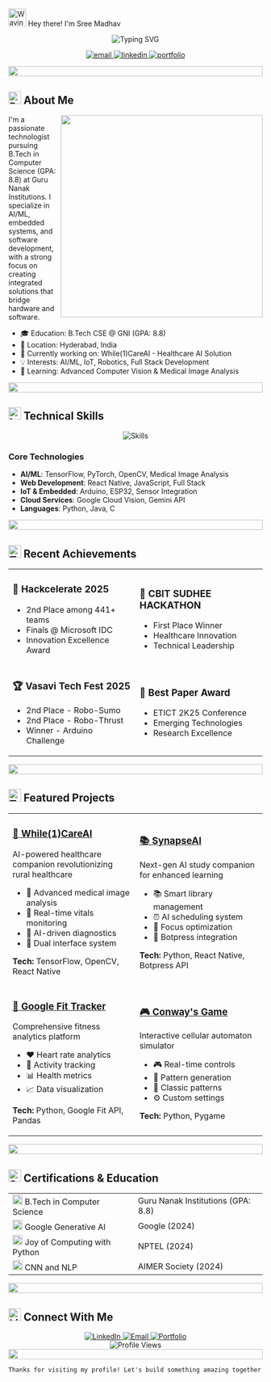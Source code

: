 # <div align="center">
  <img src="https://raw.githubusercontent.com/Tarikul-Islam-Anik/Animated-Fluent-Emojis/master/Emojis/Hand%20gestures/Waving%20Hand.png" alt="Waving Hand" width="35" height="35" /> Hey there! I'm Sree Madhav
</div>

<div align="center">
  <img src="https://readme-typing-svg.herokuapp.com?font=VT323&size=35&duration=3500&pause=300&color=00FF9D&center=true&vCenter=true&width=500&lines=AI+%26+ML+Developer;IoT+Enthusiast;Robotics+Engineer;Full+Stack+Developer" alt="Typing SVG" />
</div>

<p align="center">
  <a href="mailto:sreemadhavpelli@gmail.com">
    <img src="https://img.shields.io/badge/Email-sreemadhavpelli%40gmail.com-00FF9D?style=flat-square&logo=gmail&logoColor=white" alt="email"/>
  </a>
  <a href="https://www.linkedin.com/in/sree-madhav-pelli-b2a015329/">
    <img src="https://img.shields.io/badge/LinkedIn-Sree_Madhav_Pelli-00FF9D?style=flat-square&logo=linkedin&logoColor=white" alt="linkedin"/>
  </a>
  <a href="https://portfolio-72r7.vercel.app">
    <img src="https://img.shields.io/badge/Portfolio-portfolio--72r7.vercel.app-00FF9D?style=flat-square&logo=vercel&logoColor=white" alt="portfolio"/>
  </a>
</p>

<div align="center">
  <img src="https://i.imgur.com/dBaSKWF.gif" height="20" width="100%">
</div>

## <img src="https://raw.githubusercontent.com/Tarikul-Islam-Anik/Animated-Fluent-Emojis/master/Emojis/Objects/Rocket.png" alt="Rocket" width="25" height="25" /> About Me

<img align="right" width="400px" src="https://media.giphy.com/media/v1.Y2lkPTc5MGI3NjExcDJtNXBzNmN1NWx1MnB4OWRyOWRxbXJ1eGhyYmN0NmJ3NjBxcmxobyZlcD12MV9pbnRlcm5hbF9naWZfYnlfaWQmY3Q9Zw/f3iwJFOVOwuy7K6FFw/giphy.gif">

I'm a passionate technologist pursuing B.Tech in Computer Science (GPA: 8.8) at Guru Nanak Institutions. I specialize in AI/ML, embedded systems, and software development, with a strong focus on creating integrated solutions that bridge hardware and software.

- 🎓 Education: B.Tech CSE @ GNI (GPA: 8.8)
- 📍 Location: Hyderabad, India
- 🔭 Currently working on: While(1)CareAI - Healthcare AI Solution
- 💡 Interests: AI/ML, IoT, Robotics, Full Stack Development
- 🌱 Learning: Advanced Computer Vision & Medical Image Analysis

<div align="center">
  <img src="https://i.imgur.com/dBaSKWF.gif" height="20" width="100%">
</div>

## <img src="https://raw.githubusercontent.com/Tarikul-Islam-Anik/Animated-Fluent-Emojis/master/Emojis/Objects/Laptop.png" alt="Laptop" width="25" height="25" /> Technical Skills

<div align="center">
  <img src="https://skillicons.dev/icons?i=python,java,c,tensorflow,pytorch,opencv,react,javascript,arduino" alt="Skills" />
</div>

### Core Technologies
- **AI/ML**: TensorFlow, PyTorch, OpenCV, Medical Image Analysis
- **Web Development**: React Native, JavaScript, Full Stack
- **IoT & Embedded**: Arduino, ESP32, Sensor Integration
- **Cloud Services**: Google Cloud Vision, Gemini API
- **Languages**: Python, Java, C

<div align="center">
  <img src="https://i.imgur.com/dBaSKWF.gif" height="20" width="100%">
</div>

## <img src="https://raw.githubusercontent.com/Tarikul-Islam-Anik/Animated-Fluent-Emojis/master/Emojis/Objects/Trophy.png" alt="Trophy" width="25" height="25" /> Recent Achievements

<table>
  <tr>
    <td width="50%">
      <h3>🥈 Hackcelerate 2025</h3>
      <ul>
        <li>2nd Place among 441+ teams</li>
        <li>Finals @ Microsoft IDC</li>
        <li>Innovation Excellence Award</li>
      </ul>
    </td>
    <td width="50%">
      <h3>🥇 CBIT SUDHEE HACKATHON</h3>
      <ul>
        <li>First Place Winner</li>
        <li>Healthcare Innovation</li>
        <li>Technical Leadership</li>
      </ul>
    </td>
  </tr>
  <tr>
    <td width="50%">
      <h3>🏆 Vasavi Tech Fest 2025</h3>
      <ul>
        <li>2nd Place - Robo-Sumo</li>
        <li>2nd Place - Robo-Thrust</li>
        <li>Winner - Arduino Challenge</li>
      </ul>
    </td>
    <td width="50%">
      <h3>📝 Best Paper Award</h3>
      <ul>
        <li>ETICT 2K25 Conference</li>
        <li>Emerging Technologies</li>
        <li>Research Excellence</li>
      </ul>
    </td>
  </tr>
</table>

<div align="center">
  <img src="https://i.imgur.com/dBaSKWF.gif" height="20" width="100%">
</div>

## <img src="https://raw.githubusercontent.com/Tarikul-Islam-Anik/Animated-Fluent-Emojis/master/Emojis/Objects/Hammer%20and%20Wrench.png" alt="Tools" width="25" height="25" /> Featured Projects

<table>
  <tr>
    <td width="50%">
      <h3><a href="https://github.com/MadhavDGS/While1CareAI">🏥 While(1)CareAI</a></h3>
      <p>AI-powered healthcare companion revolutionizing rural healthcare</p>
      <ul>
        <li>🔬 Advanced medical image analysis</li>
        <li>💓 Real-time vitals monitoring</li>
        <li>🤖 AI-driven diagnostics</li>
        <li>👥 Dual interface system</li>
      </ul>
      <p><strong>Tech:</strong> TensorFlow, OpenCV, React Native</p>
    </td>
    <td width="50%">
      <h3><a href="https://github.com/MadhavDGS/SynapseAI">📚 SynapseAI</a></h3>
      <p>Next-gen AI study companion for enhanced learning</p>
      <ul>
        <li>📚 Smart library management</li>
        <li>⏰ AI scheduling system</li>
        <li>🎯 Focus optimization</li>
        <li>🤖 Botpress integration</li>
      </ul>
      <p><strong>Tech:</strong> Python, React Native, Botpress API</p>
    </td>
  </tr>
  <tr>
    <td width="50%">
      <h3><a href="https://github.com/MadhavDGS/GoogleFitTracker">💪 Google Fit Tracker</a></h3>
      <p>Comprehensive fitness analytics platform</p>
      <ul>
        <li>❤️ Heart rate analytics</li>
        <li>👣 Activity tracking</li>
        <li>📊 Health metrics</li>
        <li>📈 Data visualization</li>
      </ul>
      <p><strong>Tech:</strong> Python, Google Fit API, Pandas</p>
    </td>
    <td width="50%">
      <h3><a href="https://github.com/MadhavDGS/ConwaysGameOfLife">🎮 Conway's Game</a></h3>
      <p>Interactive cellular automaton simulator</p>
      <ul>
        <li>🎮 Real-time controls</li>
        <li>🎲 Pattern generation</li>
        <li>🔄 Classic patterns</li>
        <li>⚙️ Custom settings</li>
      </ul>
      <p><strong>Tech:</strong> Python, Pygame</p>
    </td>
  </tr>
</table>

<div align="center">
  <img src="https://i.imgur.com/dBaSKWF.gif" height="20" width="100%">
</div>

## <img src="https://raw.githubusercontent.com/Tarikul-Islam-Anik/Animated-Fluent-Emojis/master/Emojis/Objects/Scroll.png" alt="Scroll" width="25" height="25" /> Certifications & Education

<table>
  <tr>
    <td>
      <img src="https://raw.githubusercontent.com/Tarikul-Islam-Anik/Animated-Fluent-Emojis/master/Emojis/Objects/Graduation%20Cap.png" alt="Graduation Cap" width="20" height="20" /> B.Tech in Computer Science
    </td>
    <td>Guru Nanak Institutions (GPA: 8.8)</td>
  </tr>
  <tr>
    <td>
      <img src="https://raw.githubusercontent.com/Tarikul-Islam-Anik/Animated-Fluent-Emojis/master/Emojis/Objects/Certificate.png" alt="Certificate" width="20" height="20" /> Google Generative AI
    </td>
    <td>Google (2024)</td>
  </tr>
  <tr>
    <td>
      <img src="https://raw.githubusercontent.com/Tarikul-Islam-Anik/Animated-Fluent-Emojis/master/Emojis/Objects/Certificate.png" alt="Certificate" width="20" height="20" /> Joy of Computing with Python
    </td>
    <td>NPTEL (2024)</td>
  </tr>
  <tr>
    <td>
      <img src="https://raw.githubusercontent.com/Tarikul-Islam-Anik/Animated-Fluent-Emojis/master/Emojis/Objects/Certificate.png" alt="Certificate" width="20" height="20" /> CNN and NLP
    </td>
    <td>AIMER Society (2024)</td>
  </tr>
</table>

<div align="center">
  <img src="https://i.imgur.com/dBaSKWF.gif" height="20" width="100%">
</div>

## <img src="https://raw.githubusercontent.com/Tarikul-Islam-Anik/Animated-Fluent-Emojis/master/Emojis/Objects/Link.png" alt="Link" width="25" height="25" /> Connect With Me

<div align="center">
  <a href="https://www.linkedin.com/in/sree-madhav-pelli-b2a015329/">
    <img src="https://img.shields.io/badge/LinkedIn-Connect-00FF9D?style=for-the-badge&logo=linkedin" alt="LinkedIn"/>
  </a>
  <a href="mailto:sreemadhavpelli@gmail.com">
    <img src="https://img.shields.io/badge/Email-Contact-00FF9D?style=for-the-badge&logo=gmail" alt="Email"/>
  </a>
  <a href="https://portfolio-72r7.vercel.app">
    <img src="https://img.shields.io/badge/Portfolio-Visit-00FF9D?style=for-the-badge&logo=vercel" alt="Portfolio"/>
  </a>
</div>

<div align="center">
  <img src="https://komarev.com/ghpvc/?username=MadhavDGS&color=00FF9D&style=flat-square" alt="Profile Views" />
</div>

<div align="center">
  <img src="https://i.imgur.com/dBaSKWF.gif" height="20" width="100%">
  
  ```css
  Thanks for visiting my profile! Let's build something amazing together! 🚀
  ```
</div>
